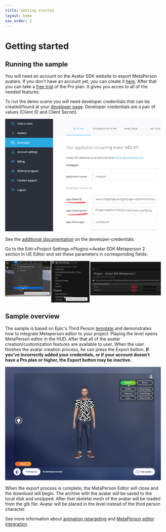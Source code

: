 ```yaml
---
title: Getting started
layout: home
nav_order: 2
---
```


# [](#header-1)Getting started

## Running the sample

You will need an account on the Avatar SDK website to export MetaPerson avatars. If you don't have an account yet, you can create it [here](https://accounts.avatarsdk.com/). After that you can take a [free trial](https://avatarsdk.com/pricing-cloud/) of the Pro plan. It gives you acces to all of the needed features.

To run the demo scene you will need developer credentials that can be created/found at your [developer page](https://accounts.avatarsdk.com/developer/). Developer credentials are a pair of values (Client ID and Client Secret). 

![Client ID and Client Secret](assets/img/credentials01.png)

See the [additional documentation](https://docs.metaperson.avatarsdk.com/getting_started.html#developer-credentials) on the developer-credentials. 

Go to the Edit->Project Settings->Plugins->Avatar SDK Metaperson 2 section in UE Editor and set these parameters in corresponding fields:

![Credentials](assets/img/credentials.png)


## Sample overview

The sample is based on Epic's Third Person [template](https://docs.unrealengine.com/5.0/en-US/third-person-template-in-unreal-engine/) and demonstrates how to integrate Metaperson editor to your project. Playing the level opens MetaPerson editor in the HUD. After that all of the avatar creation/customization features are available to user. When the user finishes the avatar creation process, he can press the Export button. **If you’ve incorrectly added your credentials, or if your account doesn’t have a Pro plan or higher, the Export button may be inactive.**  

![Exporting glb](assets/img/export.png)

When the export process is complete, the MetaPerson Editor will close and the download will begin. The archive with the avatar will be saved to the local disk and unzipped. After that skeletal mesh of the avatar will be loaded from the glb file. Avatar will be placed in the level instead of the third person character.

See more information about [animation retargeting](animation_retargeting) and  [MetaPerson editor integration](metaperson_editor_integration).